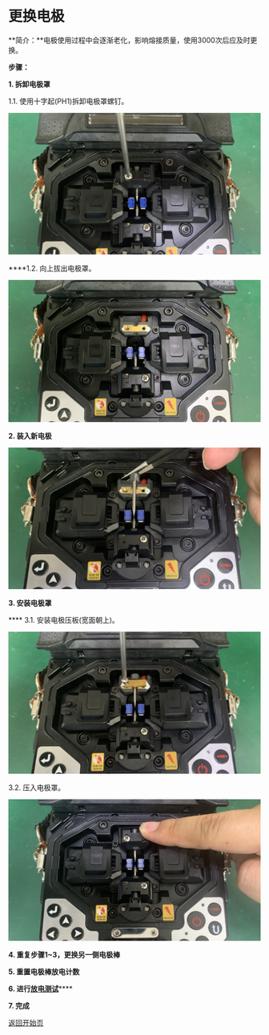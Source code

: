 # 更换电极

**简介：**电极使用过程中会逐渐老化，影响熔接质量，使用3000次后应及时更换。

**步骤：**

**1. 拆卸电极罩**

   1.1. 使用十字起\(PH1\)拆卸电极罩螺钉。

![](../.gitbook/assets/remove-electrode-shell-screw-640-360.png)

   ****1.2. 向上拔出电极罩。

![](../.gitbook/assets/pullup-electrode-shell-640-360.png)

**2. 装入新电极**

![](../.gitbook/assets/put-in-a-new-electrode-640-360.png)

**3. 安装电极罩**

 ****  3.1. 安装电极压板\(宽面朝上\)。

![](../.gitbook/assets/install-electrode-plate-640-360.png)

   3.2. 压入电极罩。

![](../.gitbook/assets/press-in-electrode-shell-640-360.png)

**4. 重复步骤1~3，更换另一侧电极棒**

**5. 重置电极棒放电计数**

**6. 进行**[**放电测试**](fang-dian-ce-shi.md)\*\*\*\*

**7. 完成**



[返回开始页](../)

